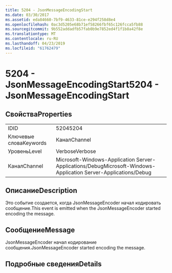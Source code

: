 ```yaml
---
title: 5204 - JsonMessageEncodingStart
ms.date: 03/30/2017
ms.assetid: eda84660-7bf9-4633-81ce-e294f258d8e4
ms.openlocfilehash: 0ac3d5205e68b71ef58266fbf65c126fcca5fb88
ms.sourcegitcommit: 9b552addadfb57fab0b9e7852ed4f1f1b8a42f8e
ms.translationtype: MT
ms.contentlocale: ru-RU
ms.lasthandoff: 04/23/2019
ms.locfileid: "61762479"
---
```

# <a name="5204---jsonmessageencodingstart"></a><span data-ttu-id="67b21-102">5204 - JsonMessageEncodingStart</span><span class="sxs-lookup"><span data-stu-id="67b21-102">5204 - JsonMessageEncodingStart</span></span>
## <a name="properties"></a><span data-ttu-id="67b21-103">Свойства</span><span class="sxs-lookup"><span data-stu-id="67b21-103">Properties</span></span>  
  
|||  
|-|-|  
|<span data-ttu-id="67b21-104">ID</span><span class="sxs-lookup"><span data-stu-id="67b21-104">ID</span></span>|<span data-ttu-id="67b21-105">5204</span><span class="sxs-lookup"><span data-stu-id="67b21-105">5204</span></span>|  
|<span data-ttu-id="67b21-106">Ключевые слова</span><span class="sxs-lookup"><span data-stu-id="67b21-106">Keywords</span></span>|<span data-ttu-id="67b21-107">Канал</span><span class="sxs-lookup"><span data-stu-id="67b21-107">Channel</span></span>|  
|<span data-ttu-id="67b21-108">Уровень</span><span class="sxs-lookup"><span data-stu-id="67b21-108">Level</span></span>|<span data-ttu-id="67b21-109">Verbose</span><span class="sxs-lookup"><span data-stu-id="67b21-109">Verbose</span></span>|  
|<span data-ttu-id="67b21-110">Канал</span><span class="sxs-lookup"><span data-stu-id="67b21-110">Channel</span></span>|<span data-ttu-id="67b21-111">Microsoft-Windows-Application Server-Applications/Debug</span><span class="sxs-lookup"><span data-stu-id="67b21-111">Microsoft-Windows-Application Server-Applications/Debug</span></span>|  
  
## <a name="description"></a><span data-ttu-id="67b21-112">Описание</span><span class="sxs-lookup"><span data-stu-id="67b21-112">Description</span></span>  
 <span data-ttu-id="67b21-113">Это событие создается, когда JsonMessageEncoder начал кодировать сообщение.</span><span class="sxs-lookup"><span data-stu-id="67b21-113">This event is emitted when the JsonMessageEncoder started encoding the message.</span></span>  
  
## <a name="message"></a><span data-ttu-id="67b21-114">Сообщение</span><span class="sxs-lookup"><span data-stu-id="67b21-114">Message</span></span>  
 <span data-ttu-id="67b21-115">JsonMessageEncoder начал кодирование сообщения.</span><span class="sxs-lookup"><span data-stu-id="67b21-115">JsonMessageEncoder started encoding the message.</span></span>  
  
## <a name="details"></a><span data-ttu-id="67b21-116">Подробные сведения</span><span class="sxs-lookup"><span data-stu-id="67b21-116">Details</span></span>
